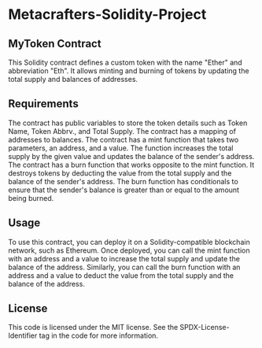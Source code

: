 # Metacrafters-Solidity-Project

## MyToken Contract
This Solidity contract defines a custom token with the name "Ether" and abbreviation "Eth". It allows minting and burning of tokens by updating the total supply and balances of addresses.

## Requirements
The contract has public variables to store the token details such as Token Name, Token Abbrv., and Total Supply.
The contract has a mapping of addresses to balances.
The contract has a mint function that takes two parameters, an address, and a value. The function increases the total supply by the given value and updates the balance of the sender's address.
The contract has a burn function that works opposite to the mint function. It destroys tokens by deducting the value from the total supply and the balance of the sender's address.
The burn function has conditionals to ensure that the sender's balance is greater than or equal to the amount being burned.

## Usage
To use this contract, you can deploy it on a Solidity-compatible blockchain network, such as Ethereum. Once deployed, you can call the mint function with an address and a value to increase the total supply and update the balance of the address. Similarly, you can call the burn function with an address and a value to deduct the value from the total supply and the balance of the address.

## License
This code is licensed under the MIT license. See the SPDX-License-Identifier tag in the code for more information.
